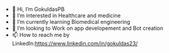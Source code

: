 - 👋 Hi, I’m GokuldasPB
- 👀 I’m interested in Healthcare and medicine 
- 🌱 I’m currently learning Biomedical engineering
- 💞️ I’m looking to Work on app developement and Bot creation 
- 📫 How to reach me by LinkedIn:https://www.linkedin.com/in/gokuldas23/

